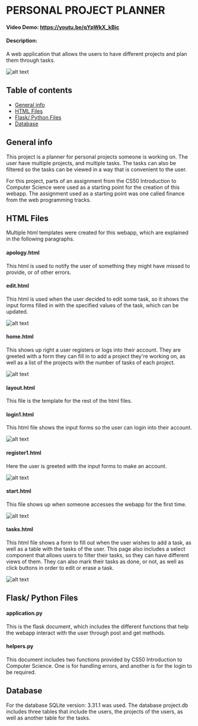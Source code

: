 
# PERSONAL PROJECT PLANNER
#### Video Demo:  https://youtu.be/qYpWkX_kBic
#### Description:
A web application that allows the users to have different projects and plan them through tasks.
  
![alt text](https://github.com/me50/montsyglz/blob/cs50/problems/2021/x/project/static/photos/start_page.png)

## Table of contents
* [General info](#general-info)
* [HTML Files](#html-files)
* [Flask/ Python Files](#flask-python-files)
* [Database](#database)

## General info
This project is a planner for personal projects someone is working on. The user have multiple projects, and multiple tasks. The tasks can also be filtered so the tasks can be viewed in a way that is convenient to the user.

For this project, parts of an assignment from the CS50 Introduction to Computer Science were used as a starting point for the creation of this webapp. The assignment used as a starting point was one called finance from the web programming tracks.

## HTML Files
Multiple html templates were created for this webapp, which are explained in the following paragraphs.

#### apology.html
This html is used to notify the user of something they might have missed to provide, or of other errors.

#### edit.html
This html is used when the user decided to edit some task, so it shows the input forms filled in with the specified values of the task, which can be updated.

![alt text](https://github.com/me50/montsyglz/blob/cs50/problems/2021/x/project/static/photos/edit_html.png)

#### home.html
This shows up right a user registers or logs into their account. They are greeted with a form they can fill in to add a project they're working on, as well as a list of the projects with the number of tasks of each project.

![alt text](https://github.com/me50/montsyglz/blob/cs50/problems/2021/x/project/static/photos/home_page_user.png)

#### layout.html
This file is the template for the rest of the html files.

#### login1.html
This html file shows the input forms so the user can login into their account.

![alt text](https://github.com/me50/montsyglz/blob/cs50/problems/2021/x/project/static/photos/login_page.png)

#### register1.html
Here the user is greeted with the input forms to make an account.

![alt text](https://github.com/me50/montsyglz/blob/cs50/problems/2021/x/project/static/photos/register_page.png)

#### start.html
This file shows up when someone accesses the webapp for the first time.

![alt text](https://github.com/me50/montsyglz/blob/cs50/problems/2021/x/project/static/photos/start_page.png)

#### tasks.html
This html file shows a form to fill out when the user wishes to add a task, as well as a table with the tasks of the user. This page also includes a select component that allows users to filter their tasks, so they can have different views of them. They can also mark their tasks as done, or not, as well as click buttons in order to edit or erase a task.

![alt text](https://github.com/me50/montsyglz/blob/cs50/problems/2021/x/project/static/photos/tasks_page_user.png)

## Flask/ Python Files

#### application.py
This is the flask document, which includes the different functions that help the webapp interact with the user through post and get methods.

#### helpers.py
This document includes two functions provided by CS50 Introduction to Computer Science. One is for handling errors, and another is for the login to be required.

## Database
For the database SQLite version: 3.31.1 was used. The database project.db includes three tables that include the users, the projects of the users, as well as another table for the tasks.
